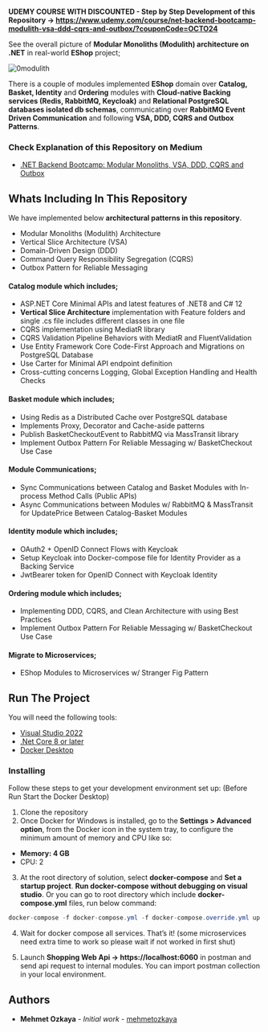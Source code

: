 **UDEMY COURSE WITH DISCOUNTED - Step by Step Development of this Repository -> https://www.udemy.com/course/net-backend-bootcamp-modulith-vsa-ddd-cqrs-and-outbox/?couponCode=OCTO24**

See the overall picture of **Modular Monoliths (Modulith) architecture on .NET** in real-world **EShop** project;

![0modulith](https://github.com/user-attachments/assets/0f1f340e-6cb1-4bfd-aa05-f54109e5b865)

There is a couple of modules implemented **EShop** domain over **Catalog, Basket, Identity** and **Ordering** modules with **Cloud-native Backing services (Redis, RabbitMQ, Keycloak)** and **Relational PostgreSQL databases isolated db schemas**, communicating over **RabbitMQ Event Driven Communication** and following **VSA, DDD, CQRS and Outbox Patterns**.

### Check Explanation of this Repository on Medium
* [.NET Backend Bootcamp: Modular Monoliths, VSA, DDD, CQRS and Outbox](https://mehmetozkaya.medium.com/net-backend-bootcamp-modular-monoliths-vsa-ddd-cqrs-and-outbox-b6332b272209)


## Whats Including In This Repository
We have implemented below **architectural patterns in this repository**.
* Modular Monoliths (Modulith) Architecture
* Vertical Slice Architecture (VSA)
* Domain-Driven Design (DDD)
* Command Query Responsibility Segregation (CQRS)
* Outbox Pattern for Reliable Messaging

#### Catalog module which includes; 
* ASP.NET Core Minimal APIs and latest features of .NET8 and C# 12
* **Vertical Slice Architecture** implementation with Feature folders and single .cs file includes different classes in one file
* CQRS implementation using MediatR library
* CQRS Validation Pipeline Behaviors with MediatR and FluentValidation
* Use Entity Framework Core Code-First Approach and Migrations on PostgreSQL Database
* Use Carter for Minimal API endpoint definition
* Cross-cutting concerns Logging, Global Exception Handling and Health Checks

#### Basket module which includes; 
* Using Redis as a Distributed Cache over PostgreSQL database
* Implements Proxy, Decorator and Cache-aside patterns
* Publish BasketCheckoutEvent to RabbitMQ via MassTransit library
* Implement Outbox Pattern For Reliable Messaging w/ BasketCheckout Use Case

#### Module Communications; 
* Sync Communications between Catalog and Basket Modules with In-process Method Calls (Public APIs)
* Async Communications between Modules w/ RabbitMQ & MassTransit for UpdatePrice Between Catalog-Basket Modules

#### Identity module which includes; 
* OAuth2 + OpenID Connect Flows with Keycloak
* Setup Keycloak into Docker-compose file for Identity Provider as a Backing Service
* JwtBearer token for OpenID Connect with Keycloak Identity

#### Ordering module which includes; 
* Implementing DDD, CQRS, and Clean Architecture with using Best Practices
* Implement Outbox Pattern For Reliable Messaging w/ BasketCheckout Use Case

#### Migrate to Microservices; 
* EShop Modules to Microservices w/ Stranger Fig Pattern


## Run The Project
You will need the following tools:

* [Visual Studio 2022](https://visualstudio.microsoft.com/downloads/)
* [.Net Core 8 or later](https://dotnet.microsoft.com/download/dotnet-core/8)
* [Docker Desktop](https://www.docker.com/products/docker-desktop)

### Installing
Follow these steps to get your development environment set up: (Before Run Start the Docker Desktop)
1. Clone the repository
2. Once Docker for Windows is installed, go to the **Settings > Advanced option**, from the Docker icon in the system tray, to configure the minimum amount of memory and CPU like so:
* **Memory: 4 GB**
* CPU: 2
3. At the root directory of solution, select **docker-compose** and **Set a startup project**. **Run docker-compose without debugging on visual studio**.
  Or you can go to root directory which include **docker-compose.yml** files, run below command:
```csharp
docker-compose -f docker-compose.yml -f docker-compose.override.yml up -d
```

4. Wait for docker compose all services. That’s it! (some microservices need extra time to work so please wait if not worked in first shut)

5. Launch **Shopping Web Api -> https://localhost:6060** in postman and send api request to internal modules. You can import postman collection in your local environment.

## Authors
* **Mehmet Ozkaya** - *Initial work* - [mehmetozkaya](https://github.com/mehmetozkaya)
